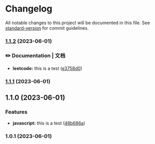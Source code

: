 # Changelog

All notable changes to this project will be documented in this file. See [standard-version](https://github.com/conventional-changelog/standard-version) for commit guidelines.

### [1.1.2](https://github.com/lisanfu/project-template/compare/v1.1.1...v1.1.2) (2023-06-01)


### ✏️ Documentation | 文档

* **leetcode:** this is a test ([e3758d0](https://github.com/lisanfu/project-template/commit/e3758d05f04e8d82927be583711637d9162e0efa))

### [1.1.1](https://github.com/lisanfu/project-template/compare/v1.1.0...v1.1.1) (2023-06-01)

## 1.1.0 (2023-06-01)


### Features

* **javascript:** this is a test ([48b686a](https://github.com/lisanfu/project-template/commit/48b686a0b52bae87b4c4b2bc40063eb033bbd371))

### 1.0.1 (2023-06-01)
